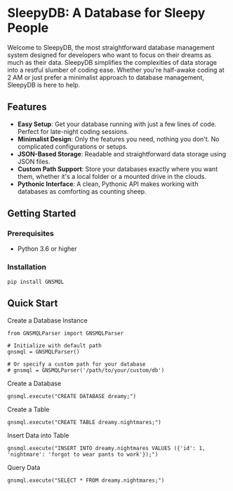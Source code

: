 # SleepyDB: A Database for Sleepy People

Welcome to SleepyDB, the most straightforward database management system designed for developers who want to focus on their dreams as much as their data. SleepyDB simplifies the complexities of data storage into a restful slumber of coding ease. Whether you're half-awake coding at 2 AM or just prefer a minimalist approach to database management, SleepyDB is here to help.

## Features

- **Easy Setup**: Get your database running with just a few lines of code. Perfect for late-night coding sessions.
- **Minimalist Design**: Only the features you need, nothing you don't. No complicated configurations or setups.
- **JSON-Based Storage**: Readable and straightforward data storage using JSON files.
- **Custom Path Support**: Store your databases exactly where you want them, whether it's a local folder or a mounted drive in the clouds.
- **Pythonic Interface**: A clean, Pythonic API makes working with databases as comforting as counting sheep.
## Getting Started
### Prerequisites
- Python 3.6 or higher

### Installation
```pip install GNSMQL```

## Quick Start
Create a Database Instance
```
from GNSMQLParser import GNSMQLParser

# Initialize with default path
gnsmql = GNSMQLParser()

# Or specify a custom path for your database
# gnsmql = GNSMQLParser('/path/to/your/custom/db')
```

Create a Database
```
gnsmql.execute("CREATE DATABASE dreamy;")
```
Create a Table
```
gnsmql.execute("CREATE TABLE dreamy.nightmares;")
```
Insert Data into Table
```
gnsmql.execute("INSERT INTO dreamy.nightmares VALUES ({'id': 1, 'nightmare': 'forgot to wear pants to work'});")
```
Query Data
```
gnsmql.execute("SELECT * FROM dreamy.nightmares;")
```